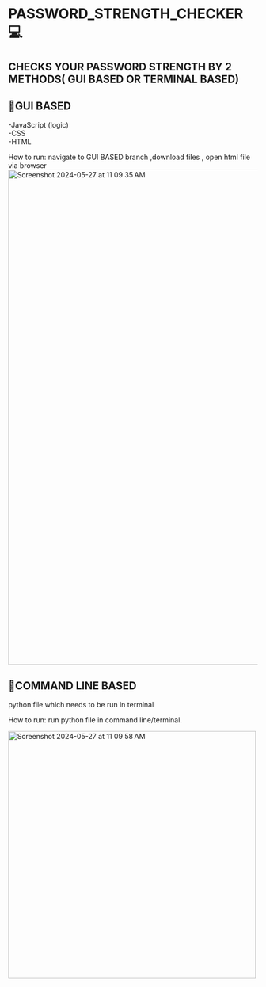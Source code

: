 # PASSWORD_STRENGTH_CHECKER 💻
## CHECKS YOUR PASSWORD STRENGTH BY 2 METHODS( GUI BASED OR TERMINAL BASED)




## 📌GUI BASED

-JavaScript (logic)</br>
-CSS</br>
-HTML</br>
  
How to run: navigate to GUI BASED branch ,download files , open html file via browser
<img width="1000" alt="Screenshot 2024-05-27 at 11 09 35 AM" src="https://github.com/dinosaur21/PASSWORD_STRENGTH_CHECKER/assets/140154294/27b459ed-1a74-414a-be36-befd34d95047">
  

## 📌COMMAND LINE BASED
python file which needs to be run in terminal
  
How to run: run python file in command line/terminal.

<img width="500" alt="Screenshot 2024-05-27 at 11 09 58 AM" src="https://github.com/dinosaur21/PASSWORD_STRENGTH_CHECKER/assets/140154294/c11d0c33-54fa-48d1-8758-a3a937902ff6">
  
